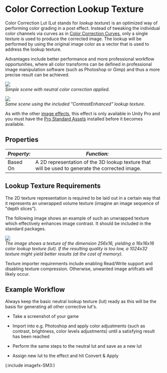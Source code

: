 Color Correction Lookup Texture
===============================


<span class=keyword>Color Correction Lut</span> (<span class=component>Lut</span> stands for _lookup texture_) is an optimized way of performing color grading in a post effect. Instead of tweaking the individual color channels via curves as in [Color Correction Curves](script-colorcorrectioncurves.html), only a single texture is used to produce the corrected image. The lookup will be performed by using the original image color as a vector that is used to address the lookup texture.

Advantages include better performance and more professional workflow opportunities, where all color transforms can be defined in professional image manipulation software (such as Photoshop or Gimp) and thus a more precise result can be achieved.

![](http://docwiki.hq.unity3d.com/uploads/Main/NeutralLutExample2.png)  
_Simple scene with neutral color correction applied._

![](http://docwiki.hq.unity3d.com/uploads/Main/ContrastEnhancedLutExample2.png)  
_Same scene using the included "ContrastEnhanced" lookup texture._

As with the other [image effects](comp-imageeffects.html), this effect is only available in Unity Pro and you must have the [Pro Standard Assets](howto-installstandardassets.html) installed before it becomes available.

Properties
----------



|**_Property:_** |**_Function:_** |
|--|--|
|<span class=component>Based On</span> |A 2D representation of the 3D lookup texture that will be used to generate the corrected image. |

Lookup Texture Requirements
---------------------------


The 2D texture representation is required to be laid out in a certain way that it represents an unwrapped volume texture (imagine an image sequence of "depth slices").

The following image shows an example of such an unwrapped texture which effectively enhances image contrast. It should be included in the standard packages.

![](http://docwiki.hq.unity3d.com/uploads/Main/3DUnwrappedContrastEnhance.png)  
_The image shows a texture of the dimension 256x16, yielding a 16x16x16 color lookup texture (lut). If the resulting quality is too low, a 1024x32 texture  might yield better results (at the cost of memory)._

Texture importer requirements include enabling Read/Write support and disabling texture compression. Otherwise, unwanted image artifcats will likely occur.

Example Workflow
----------------


Always keep the basic neutral lookup texture (lut) ready as this will be the basis for generating all other corrective lut's.

* Take a screenshot of your game

* Import into e.g. Photoshop and apply color adjustments (such as contrast, brightness, color levels adjustments) until a satisfying result has been reached

* Perform the same steps to the neutral lut and save as a new lut

* Assign new lut to the effect and hit <span class=component>Convert & Apply</span>

(:include imagefx-SM3:)
